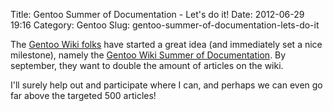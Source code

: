 Title: Gentoo Summer of Documentation - Let's do it!
Date: 2012-06-29 19:16
Category: Gentoo
Slug: gentoo-summer-of-documentation-lets-do-it

The [Gentoo Wiki folks](https://wiki.gentoo.org) have started a great
idea (and immediately set a nice milestone), namely the [Gentoo Wiki
Summer of
Documentation](https://wiki.gentoo.org/wiki/Gentoo_Wiki:Summer_of_Documentation/2012).
By september, they want to double the amount of articles on the wiki.

I'll surely help out and participate where I can, and perhaps we can
even go far above the targeted 500 articles!
